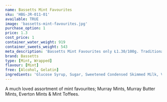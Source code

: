 ```yaml
---
name: Bassetts Mint Favourites
sku: 'HBG-JR-011-01'
available: TRUE
image: 'bassetts-mint-favourites.jpg'
purchase_option: 1
price: 1.3
cost_price: 1
container_water_weight: 919
container_sweets_weight: 543
meta_description: 'Bassetts Mint Favourites only Ł1.30/100g. Traditional sweets and more at Humbugs Confectionery Store. Specialists in satisfying your sweet tooth!'
brand: Bassetts
type: [Mint, Wrapped]
flavour: [Mint]
free: [Alcohol, Gelatin]
ingredients: 'Glucose Syrup, Sugar, Sweetened Condensed Skimmed Milk, Vegetable Oil, Milk Fat, Salt, MolassesDried Skimmed Milk, Dried Whey, Single Cream, Emulsifier (Soya Lecithin), Acidity Regulator (E331), FlavouringsColour (Vegetable Carbon).Murray Mints: Contains: Soya. May Contain: Nuts, Milk, Sesame SeedsMurray Butter Mints: Contains: Milk, Soya, Sulphites. May Contain: Nuts, Sesame SeedsEverton Mints: Contains: Milk, Sulphites. May Contain: Nuts, Sesame Seeds, SoyaMint Toffees: Contains: Milk, Soya. May Contain: Egg'
---
```

A much loved assortment of mint favourites; Murray Mints, Murray Butter Mints, Everton Mints & Mint Toffees.